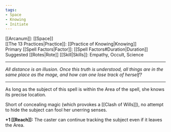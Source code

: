 ```yaml
---
tags:
- Space
- Knowing
- Initiate
---
```


[[Arcanum]]: [[Space]]\
[[The 13 Practices|Practice]]: [[Practice of Knowing|Knowing]]\
Primary [[Spell Factors|Factor]]: [[Spell Factors#Duration|Duration]]\
Suggested [[Rotes|Rote]] [[Skill|Skills]]: Empathy, Occult, Science

---

_All distance is an illusion. Once this truth is understood, all things are in the same place as the mage, and how can one lose track of herself?_

---

As long as the subject of this spell is within the Area of the spell, she knows its precise location.

Short of concealing magic (which provokes a [[Clash of Wills]]), no attempt to hide the subject can fool her unerring senses.

**+1 [[Reach]]:** The caster can continue tracking the subject even if it leaves the Area.